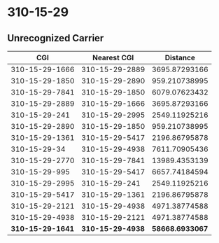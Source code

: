 # 310-15-29
## Unrecognized Carrier


| CGI | Nearest CGI | Distance |
|-----|-------------|----------|
| 310-15-29-1666 | 310-15-29-2889 | 3695.87293166 |
| 310-15-29-1850 | 310-15-29-2890 | 959.210738995 |
| 310-15-29-7841 | 310-15-29-1850 | 6079.07623432 |
| 310-15-29-2889 | 310-15-29-1666 | 3695.87293166 |
| 310-15-29-241 | 310-15-29-2995 | 2549.11925216 |
| 310-15-29-2890 | 310-15-29-1850 | 959.210738995 |
| 310-15-29-1361 | 310-15-29-5417 | 2196.86795878 |
| 310-15-29-34 | 310-15-29-4938 | 7611.70905436 |
| 310-15-29-2770 | 310-15-29-7841 | 13989.4353139 |
| 310-15-29-995 | 310-15-29-5417 | 6657.74184594 |
| 310-15-29-2995 | 310-15-29-241 | 2549.11925216 |
| 310-15-29-5417 | 310-15-29-1361 | 2196.86795878 |
| 310-15-29-2121 | 310-15-29-4938 | 4971.38774588 |
| 310-15-29-4938 | 310-15-29-2121 | 4971.38774588 |
| **310-15-29-1641** | **310-15-29-4938** | **58668.6933067** |
